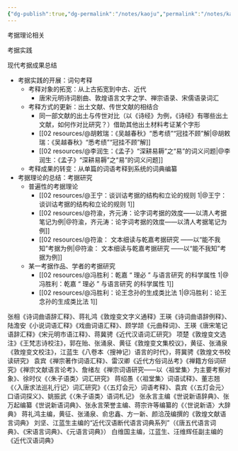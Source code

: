 ```yaml
---
{"dg-publish":true,"dg-permalink":"/notes/kaoju","permalink":"/notes/kaoju/","tags":["语言学"],"created":"2024-11-30T21:01:17.880+08:00","updated":"2025-03-02T16:45:57.969+08:00"}
---
```


考据理论相关



考据实践



现代考据成果总结

* 考据实践的开展：词句考释
	* 考释对象的拓宽：从上古拓宽到中古、近代
		* 唐宋元明诗词剧曲、敦煌语言文字之学、禅宗语录、宋儒语录词汇
	* 考释方式的更新：出土文献、传世文献的相结合
		* 同一部文献的出土与传世对比（以《诗经》为例，《诗经》有哪些出土文献，如何作对比研究？）借助其他出土材料考证某个字形
		* [[02 resources/@胡敕瑞：《吴越春秋》“悉考绩”“冠挂不顾”解\|@胡敕瑞：《吴越春秋》“悉考绩”“冠挂不顾”解]]
		* [[02 resources/@李润生：《孟子》“深耕易耨”之“易”的词义问题\|@李润生：《孟子》“深耕易耨”之“易”的词义问题]]
	* 考释成果的转变：从单篇的词语考释到系统的词典编纂
* 考据理论的总结：考据研究
	* 普遍性的考据理论
		* [[02 resources/@王宁：谈训诂考据的结构和立论的规则 1\|@王宁：谈训诂考据的结构和立论的规则 1]]
		* [[02 resources/@符渝，齐元涛：论字词考据的效度——以清人考据笔记为例\|@符渝，齐元涛：论字词考据的效度——以清人考据笔记为例]]
		* [[02 resources/@符渝：  文本细读与乾嘉考据研究 ——以“能不我知”考据为例\|@符渝：  文本细读与乾嘉考据研究 ——以“能不我知”考据为例]]
	* 某一考据作品、学者的考据研究
		* [[02 resources/@冯胜利：乾嘉 “ 理必 ” 与语言研究 的科学属性 1\|@冯胜利：乾嘉 “ 理必 ” 与语言研究 的科学属性 1]]
		* [[02 resources/@冯胜利：论王念孙的生成类比法 1\|@冯胜利：论王念孙的生成类比法 1]]

张相《诗词曲语辞汇释》、蒋礼鸿《敦煌变文字义通释》王瑛《诗词曲语辞例释》、陆澹安《小说词语汇释》《戏曲词语汇释》、顾学颉《元曲释词》、王瑛《唐宋笔记语辞汇释》《宋元明市语江释》、蒋冀骋《近代汉语词汇研究》
项楚《敦煌变文选注》《王梵志诗校注》，郭在贻、张涌泉、黄征《敦煌变文集校议》，黄征、张涌泉《敦煌变文校注》，江蓝生《八卷本〈搜神记）语言的时代》，蒋冀骋《敦煌文书校读研究》
袁宾《禅宗著作词语汇释》、雷汉卿《近代方俗词丛考》《禅籍方俗词研究》《禅宗文献语言论考》、詹绪左《禅宗词语研究——以〈祖堂集〉为主要考察对象》、徐时仪《〈朱子语类〉词汇研究》
蒋绍愚《〈祖堂集〉词语试释》、董志翘《〈入唐求法巡礼行记〉词汇研究》《〈五灯会元〉词语考释》、袁宾《〈五灯会元〉口语词探义》、姚振武《〈朱子语类〉语词札记》
张永言主编《世说新语辞典》、张万起编纂《世说新语词典》、张永言荣誉主编、蒋宗许等编纂的《〈世说新语〉大辞典》
蒋礼鸿主编，黄征、张涌泉、俞忠鑫、方一新、颜洽茂编撰的《敦煌文献语言词典》
刘坚、江蓝生主编的“近代汉语断代语言词典系列”（《唐五代语言词典》、《宋语言词典》、《元语言词典》）
白维国主编，江蓝生、汪维辉任副主编的《近代汉语词典》